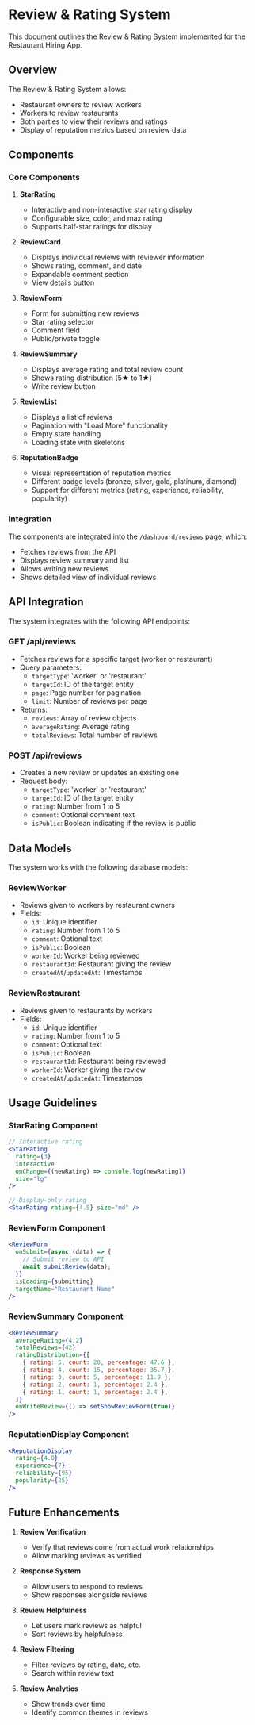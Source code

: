 # Review & Rating System

This document outlines the Review & Rating System implemented for the Restaurant Hiring App.

## Overview

The Review & Rating System allows:
- Restaurant owners to review workers
- Workers to review restaurants
- Both parties to view their reviews and ratings
- Display of reputation metrics based on review data

## Components

### Core Components

1. **StarRating**
   - Interactive and non-interactive star rating display
   - Configurable size, color, and max rating
   - Supports half-star ratings for display

2. **ReviewCard**
   - Displays individual reviews with reviewer information
   - Shows rating, comment, and date
   - Expandable comment section
   - View details button

3. **ReviewForm**
   - Form for submitting new reviews
   - Star rating selector
   - Comment field
   - Public/private toggle

4. **ReviewSummary**
   - Displays average rating and total review count
   - Shows rating distribution (5★ to 1★)
   - Write review button

5. **ReviewList**
   - Displays a list of reviews
   - Pagination with "Load More" functionality
   - Empty state handling
   - Loading state with skeletons

6. **ReputationBadge**
   - Visual representation of reputation metrics
   - Different badge levels (bronze, silver, gold, platinum, diamond)
   - Support for different metrics (rating, experience, reliability, popularity)

### Integration

The components are integrated into the `/dashboard/reviews` page, which:
- Fetches reviews from the API
- Displays review summary and list
- Allows writing new reviews
- Shows detailed view of individual reviews

## API Integration

The system integrates with the following API endpoints:

### GET /api/reviews
- Fetches reviews for a specific target (worker or restaurant)
- Query parameters:
  - `targetType`: 'worker' or 'restaurant'
  - `targetId`: ID of the target entity
  - `page`: Page number for pagination
  - `limit`: Number of reviews per page
- Returns:
  - `reviews`: Array of review objects
  - `averageRating`: Average rating
  - `totalReviews`: Total number of reviews

### POST /api/reviews
- Creates a new review or updates an existing one
- Request body:
  - `targetType`: 'worker' or 'restaurant'
  - `targetId`: ID of the target entity
  - `rating`: Number from 1 to 5
  - `comment`: Optional comment text
  - `isPublic`: Boolean indicating if the review is public

## Data Models

The system works with the following database models:

### ReviewWorker
- Reviews given to workers by restaurant owners
- Fields:
  - `id`: Unique identifier
  - `rating`: Number from 1 to 5
  - `comment`: Optional text
  - `isPublic`: Boolean
  - `workerId`: Worker being reviewed
  - `restaurantId`: Restaurant giving the review
  - `createdAt`/`updatedAt`: Timestamps

### ReviewRestaurant
- Reviews given to restaurants by workers
- Fields:
  - `id`: Unique identifier
  - `rating`: Number from 1 to 5
  - `comment`: Optional text
  - `isPublic`: Boolean
  - `restaurantId`: Restaurant being reviewed
  - `workerId`: Worker giving the review
  - `createdAt`/`updatedAt`: Timestamps

## Usage Guidelines

### StarRating Component

```jsx
// Interactive rating
<StarRating 
  rating={3} 
  interactive 
  onChange={(newRating) => console.log(newRating)} 
  size="lg" 
/>

// Display-only rating
<StarRating rating={4.5} size="md" />
```

### ReviewForm Component

```jsx
<ReviewForm
  onSubmit={async (data) => {
    // Submit review to API
    await submitReview(data);
  }}
  isLoading={submitting}
  targetName="Restaurant Name"
/>
```

### ReviewSummary Component

```jsx
<ReviewSummary
  averageRating={4.2}
  totalReviews={42}
  ratingDistribution={[
    { rating: 5, count: 20, percentage: 47.6 },
    { rating: 4, count: 15, percentage: 35.7 },
    { rating: 3, count: 5, percentage: 11.9 },
    { rating: 2, count: 1, percentage: 2.4 },
    { rating: 1, count: 1, percentage: 2.4 },
  ]}
  onWriteReview={() => setShowReviewForm(true)}
/>
```

### ReputationDisplay Component

```jsx
<ReputationDisplay
  rating={4.8}
  experience={7}
  reliability={95}
  popularity={25}
/>
```

## Future Enhancements

1. **Review Verification**
   - Verify that reviews come from actual work relationships
   - Allow marking reviews as verified

2. **Response System**
   - Allow users to respond to reviews
   - Show responses alongside reviews

3. **Review Helpfulness**
   - Let users mark reviews as helpful
   - Sort reviews by helpfulness

4. **Review Filtering**
   - Filter reviews by rating, date, etc.
   - Search within review text

5. **Review Analytics**
   - Show trends over time
   - Identify common themes in reviews
